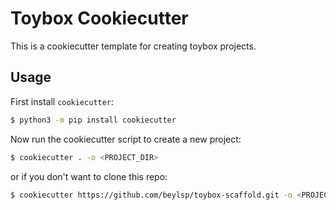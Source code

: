 # Toybox Cookiecutter

This is a cookiecutter template for creating toybox projects.

## Usage

First install `cookiecutter`:

``` bash
$ python3 -m pip install cookiecutter
```

Now run the cookiecutter script to create a new project:

``` bash
$ cookiecutter . -o <PROJECT_DIR>
```

or if you don't want to clone this repo:

``` bash
$ cookiecutter https://github.com/beylsp/toybox-scaffold.git -o <PROJECT_DIR>
```